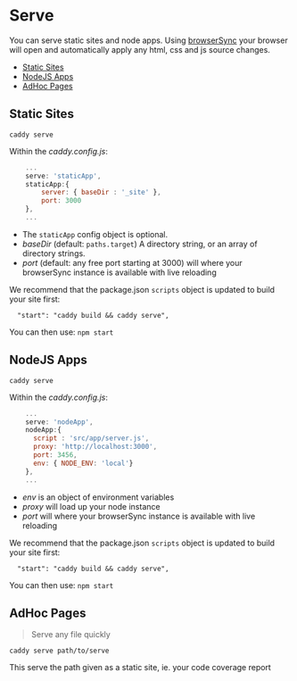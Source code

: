 # Serve

You can serve static sites and node apps.  Using [browserSync](https://www.npmjs.com/package/browser-sync) your browser will open and automatically apply any html, css and js source changes.

 * [Static Sites](#static-sites)
 * [NodeJS Apps](#nodejs-apps)
 * [AdHoc Pages](#adhoc-pages)

## Static Sites

`caddy serve`

Within the *caddy.config.js*:

```javascript
    ...
    serve: 'staticApp',
    staticApp:{
        server: { baseDir : '_site' },
        port: 3000
    },
    ...
```
 * The `staticApp` config object is optional.
 * *baseDir* (default: `paths.target`) A directory string, or an array of directory strings.
 * *port* (default: any free port starting at 3000) will where your browserSync instance is available with live reloading

We recommend that the package.json `scripts` object is updated to build your site first:

```
  "start": "caddy build && caddy serve",
```

You can then use: `npm start`

## NodeJS Apps

`caddy serve`

Within the *caddy.config.js*:

```javascript
    ...
    serve: 'nodeApp',
    nodeApp:{
      script : 'src/app/server.js',
      proxy: 'http://localhost:3000',
      port: 3456,
      env: { NODE_ENV: 'local'}
    },
    ...
```

 * *env* is an object of environment variables
 * *proxy* will load up your node instance
 * *port* will where your browserSync instance is available with live reloading

We recommend that the package.json `scripts` object is updated to build your site first:

```
  "start": "caddy build && caddy serve",
```

You can then use: `npm start`

## AdHoc Pages

> Serve any file quickly

`caddy serve path/to/serve`

This serve the path given as a static site, ie. your code coverage report